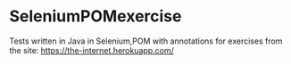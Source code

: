 # SeleniumPOMexercise
Tests written in Java in Selenium,POM with annotations for exercises from the site: https://the-internet.herokuapp.com/
